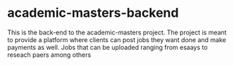 # academic-masters-backend
This is the back-end to the academic-masters project. The project is meant to provide a platform where clients can post jobs they want done and make payments as well. Jobs that can be uploaded ranging from esaays to reseach paers among others
